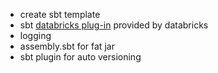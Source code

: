 * create sbt template
* sbt [databricks plug-in](https://github.com/databricks/sbt-databricks) provided by databricks
* logging
* assembly.sbt for fat jar
* sbt plugin for auto versioning
